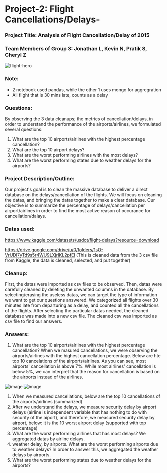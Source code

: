 # Project-2: Flight Cancellations/Delays-


### Project Title: Analysis of Flight Cancellation/Delay of 2015


### Team Members of Group 3: Jonathan L, Kevin N, Pratik S, Cheryl Z

![flight-hero](https://user-images.githubusercontent.com/120348065/226772517-a6562c4d-304a-4fdb-88cb-f1040800ca24.jpg) 


### Note:
-  2 notebook used pandas, while the other 1 uses mongo for aggregration 
- All flight that is 30 mins late, counts as a delay


### Questions:
By observing the 3 data cleanups; the metrics of cancellation/delays, in order to understand the performance of the airports/airlines, we formulated several questions: 
1. What are the top 10 airports/airlines with the highest percentage cancellation?
2. What are the top 10 airport delays?
3. What are the worst performing airlines with the most delays?
4. What are the worst performing states due to weather delays for the airports?


### Project Description/Outline: 
Our project's goal is to clean the massive database to deliver a direct database on the delays/cancellation of the flights. We will focus on cleaning the datas, and bringing the datas together to make a clear database. Our objective is to summarize the percentage of delays/cancellation per airport/airlines in order to find the most active reason of occurance for cancellation/dalays.

### Datas used:
https://www.kaggle.com/datasets/usdot/flight-delays?resource=download

https://drive.google.com/drive/u/0/folders/1sO-VrUDI7yTd9s5r4WU9LXjrIKL2pfEl  (This is cleaned data from the 3 csv file from Kaggle, the data is cleaned, selected, and put together)

### Cleanup:
First, the datas were imported as csv files to be observed. Then, datas were carefully cleaned by deleting the unwanted columns in the database. By selecting/erasing the useless datas, we can target the type of information we want to get our questions answered. We categorized all flights over 30 minutes late from departuring as a delay, and counted all the cancellations of the flights. After selecting the particular datas needed, the cleaned database was made into a new csv file. The cleaned csv was imported as csv file to find our answers.  


### Answers:

1. What are the top 10 airports/airlines with the highest percentage cancellation?
When we masured cancellations, we were observing the airports/airlines with the highest cancellation percentage. Below are hte top 10 cancelations of the airports/airlines. As you can see, most airports' cancellation is above 7%. While most airlines' cancellation is below 5%, we can interpret that the reason for cancellation is based on the airports instead of the airlines.

![image](https://user-images.githubusercontent.com/120348065/227396214-8a7bb4ef-a780-469a-9976-a0bcb6e03a34.png)  ![image](https://user-images.githubusercontent.com/120348065/227396381-c5545165-badd-4cc7-9534-339ed24821e8.png)










1. When we measured cancellations, below are the top 10 cancellations of the airports/airlines (summarized)
3. After we understand the delays, we measure security delay by airport delays (airline is independent variable that has nothing to do with security of the aiport), and therefore, we measured security delay by airport, below: it is the 10 worst airport delay (supported with top percentage) 
4. What are the worst performing airlines that has most delays? We aggregated datas by airline delays. 
7. weather delay, by airports. What are the worst performing airports due to weather delays? In order to answer this, we aggregated the weather delays by airports.
8. What are the worst performing states due to weather delays for the airports? 





